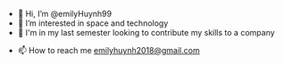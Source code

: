 - 👋 Hi, I’m @emilyHuynh99
- 👀 I’m interested in space and technology
- 🌱 I'm in my last semester looking to contribute my skills to a company
<!---- 💞️ I’m looking to collaborate on any (individual) aerospace projects --->
- 📫 How to reach me emilyhuynh2018@gmail.com

<!---
emilyHuynh99/emilyHuynh99 is a ✨ special ✨ repository because its `README.md` (this file) appears on your GitHub profile.
You can click the Preview link to take a look at your changes.
--->

